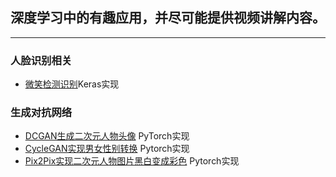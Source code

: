 ## 深度学习中的有趣应用，并尽可能提供视频讲解内容。

-------------------------------------------------

### 人脸识别相关

 - [微笑检测识别](https://github.com/Einstellung/DeepLearningApplication/tree/master/Smile_Detection)Keras实现

### 生成对抗网络

 - [DCGAN生成二次元人物头像](https://github.com/Einstellung/DeepLearningApplication/tree/master/DCGAN_ACG) PyTorch实现
 - [CycleGAN实现男女性别转换](https://github.com/Einstellung/DeepLearningApplication/tree/master/CycleGAN_M2W) Pytorch实现
 - [Pix2Pix实现二次元人物图片黑白变成彩色](https://github.com/Einstellung/DeepLearningApplication/tree/master/Pix2Pix_ACG) Pytorch实现
